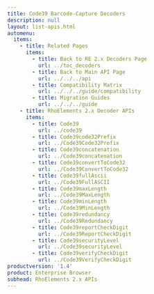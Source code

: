 ```yaml
---
title: Code39 Barcode-Capture Decoders
description: null
layout: list-apis.html
automenu:
  items:
    - title: Related Pages
      items:
        - title: Back to RE 2.x Decoders Page
          url: ../toc_decoders
        - title: Back to Main API Page
          url: ../../../api
        - title: Compatibility Matrix
          url: ../../../guide/compatibility
        - title: Migration Guides
          url: ../../../guide
    - title: RhoElements 2.x Decoder APIs
      items:
        - title: Code39
          url: ../code39
        - title: Code39code32Prefix
          url: ../Code39Code32Prefix
        - title: Code39concatenation
          url: ../Code39concatenation
        - title: Code39convertToCode32
          url: ../Code39ConvertToCode32
        - title: Code39fullAscii
          url: ../Code39FullASCII
        - title: Code39maxLength
          url: ../Code39MaxLength
        - title: Code39minLength
          url: ../Code39MinLength
        - title: Code39redundancy
          url: ../Code39Redundancy
        - title: Code39reportCheckDigit
          url: ../Code39ReportCheckDigit
        - title: Code39securityLevel
          url: ../Code39securityLevel
        - title: Code39verifyCheckDigit
          url: ../Code39VerifyCheckDigit
productversion: '1.4'
product: Enterprise Browser
subhead: RhoElements 2.x APIs
---
```




